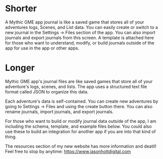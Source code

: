 # Shorter
A Mythic GME app journal is like a saved game that stores all of your adventures logs, Scenes, and List data. You can easily create or switch to a new journal in the Settings -> Files section of the app. You can also import journals and export journals from this screen. A template is attached here for those who want to understand, modify, or build journals outside of the app for use in the app or other apps. 

# Longer
Mythic GME app's journal files are like saved games that store all of your adventure's logs, scenes, and lists. The app uses a structured text file format called JSON to organize this data. 

Each adventure's data is self-contained. You can create new adventures by going to Settings -> Files and using the create button there. You can also rename journals, import journals, and export journals. 

For those who want to build or modify journal data outside of the app, I am including the schema, template, and example files below. You could also use these to build an integration for another app if you are into that kind of thing. 

The resources section of my new website has more information and deatil! Feel free to stop by anytime: https://www.jasonholtdigital.com